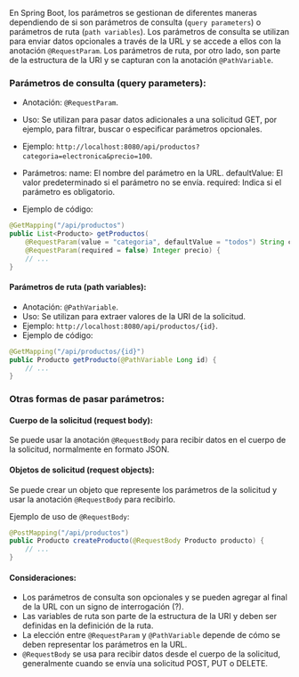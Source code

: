 En Spring Boot, los parámetros se gestionan de diferentes maneras dependiendo de si son parámetros de consulta (`query parameters`) o parámetros de ruta (`path variables`). Los parámetros de consulta se utilizan para enviar datos opcionales a través de la URL y se accede a ellos con la anotación `@RequestParam`. Los parámetros de ruta, por otro lado, son parte de la estructura de la URI y se capturan con la anotación `@PathVariable`.

### Parámetros de consulta (query parameters):
- Anotación: `@RequestParam`. 
- Uso: Se utilizan para pasar datos adicionales a una solicitud GET, por ejemplo, para filtrar, buscar o especificar parámetros opcionales. 
- Ejemplo: `http://localhost:8080/api/productos?categoria=electronica&precio=100`. 
- Parámetros:
name: El nombre del parámetro en la URL. 
defaultValue: El valor predeterminado si el parámetro no se envía. 
required: Indica si el parámetro es obligatorio. 

- Ejemplo de código:
```java
@GetMapping("/api/productos")
public List<Producto> getProductos(
    @RequestParam(value = "categoria", defaultValue = "todos") String categoria,
    @RequestParam(required = false) Integer precio) {
    // ...
}
```


#### Parámetros de ruta (path variables):
- Anotación: `@PathVariable`.
- Uso: Se utilizan para extraer valores de la URI de la solicitud.
- Ejemplo: `http://localhost:8080/api/productos/{id}`.
- Ejemplo de código: 
```java
@GetMapping("/api/productos/{id}")
public Producto getProducto(@PathVariable Long id) {
    // ...
}
```

### Otras formas de pasar parámetros:

#### Cuerpo de la solicitud (request body):

Se puede usar la anotación `@RequestBody` para recibir datos en el cuerpo de la solicitud, normalmente en formato JSON.

#### Objetos de solicitud (request objects):

Se puede crear un objeto que represente los parámetros de la solicitud y usar la anotación `@RequestBody` para recibirlo. 

Ejemplo de uso de `@RequestBody`: 

```java
@PostMapping("/api/productos")
public Producto createProducto(@RequestBody Producto producto) {
    // ...
}
```

#### Consideraciones:

- Los parámetros de consulta son opcionales y se pueden agregar al final de la URL con un signo de interrogación (?). 
- Las variables de ruta son parte de la estructura de la URI y deben ser definidas en la definición de la ruta. 
- La elección entre `@RequestParam` y `@PathVariable` depende de cómo se deben representar los parámetros en la URL. 
- `@RequestBody` se usa para recibir datos desde el cuerpo de la solicitud, generalmente cuando se envía una solicitud POST, PUT o DELETE. 